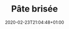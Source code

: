 ---
layout: recipe
date: 2020-02-23T21:04:48+01:00
draft: false    
title:  "Pâte brisée" # The title of your awesome recipe
image:  ./pate-brisee.jpg # Name of image in recipe bundle
#imagecredit: https://placekitten.com/600/800 # URL to image source page, website, or creator
YouTubeID:  # The F2SYDXV1W1w part of https://www.youtube.com/watch?v=F2SYDXV1W1w
authorName: # Name of the recipe/article author
authorURL: # URL of their home website
sourceName: # Name of the source website
sourceURL: # Actual URL of the recipe itself
catégories: classique # The type of meal or course your recipe is about. For example: "dinner", "entree", or "dessert".
tags:
  - classique
  - quiche
  - tarte
yield: 1 euros
prepTime: 5 min
cookTime: 

ingredients:
- 200g de farine
- 1 pincée de sel
- 100g de beurre mou
- 1 jaune d'oeuf
- 2cl d'eau
directions:
- Dans un saladier, mélangez, en effritant du bout des doigts, la farine avec le sel et le beurre mou coupé en morceau
- Quand le beurre est bien incorporé ajoutez le jaune d'oeuf et l'eau, en mélangeant rapidement avec la paume de la main jusqu'à obtenir une texture homogène. Travaillez peu la pâte, pour ne pas quelle devienne élastique. 
- Faites une boule avec la pâte, et enveloppez là d'un peu d'huile pour ne pas quelle sèche et d'un papier cellophane. Avant de l'étaler, laissez-la reposer une dizaine de minutes au frigidaire. 
---